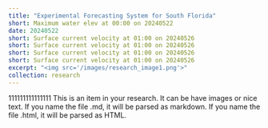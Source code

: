 ```yaml
---
title: "Experimental Forecasting System for South Florida"
short: Maximum water elev at 00:00 on 20240522
date: 20240522
short: Surface current velocity at 01:00 on 20240526
short: Surface current velocity at 01:00 on 20240526
short: Surface current velocity at 01:00 on 20240526
short: Surface current velocity at 01:00 on 20240526
excerpt: "<img src='/images/research_image1.png'>"
collection: research
---
```


111111111111111
This is an item in your research. It can be have images or nice text. If you name the file .md, it will be parsed as markdown. If you name the file .html, it will be parsed as HTML. 
